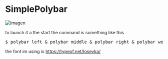 # SimplePolybar
![imagen](https://github.com/sCaptor/SimplePolybar/assets/78771368/11aeb406-7a17-4da3-bc71-c97b6facf2f9)

to launch it a the start the command is something like this 
<pre>
$ polybar left & polybar middle & polybar right & polybar wofofi &
</pre>
the font im using is <a>https://typeof.net/Iosevka/</a>
